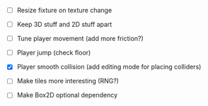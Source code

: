 - [ ] Resize fixture on texture change
- [ ] Keep 3D stuff and 2D stuff apart

- [ ] Tune player movement (add more friction?)
- [ ] Player jump (check floor)
- [X] Player smooth collision (add editing mode for placing colliders)
- [ ] Make tiles more interesting (RNG?)
- [ ] Make Box2D optional dependency
